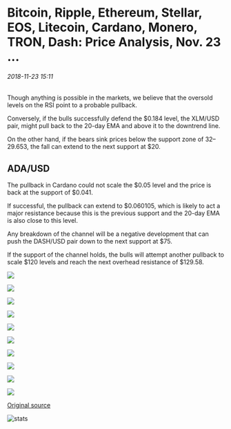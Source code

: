 # Bitcoin, Ripple, Ethereum, Stellar, EOS, Litecoin, Cardano, Monero, TRON, Dash: Price Analysis, Nov. 23 ...

###### 2018-11-23 15:11

Though anything is possible in the markets, we believe that the oversold levels on the RSI point to a probable pullback.

Conversely, if the bulls successfully defend the $0.184 level, the XLM/USD pair, might pull back to the 20-day EMA and above it to the downtrend line.

On the other hand, if the bears sink prices below the support zone of $32–$29.653, the fall can extend to the next support at $20.

## ADA/USD

The pullback in Cardano could not scale the $0.05 level and the price is back at the support of $0.041.

If successful, the pullback can extend to $0.060105, which is likely to act a major resistance because this is the previous support and the 20-day EMA is also close to this level.

Any breakdown of the channel will be a negative development that can push the DASH/USD pair down to the next support at $75.

If the support of the channel holds, the bulls will attempt another pullback to scale $120 levels and reach the next overhead resistance of $129.58.

![](https://s3.cointelegraph.com/storage/uploads/view/e514363c91b560797216fa624b115c9c.png)

![](https://s3.cointelegraph.com/storage/uploads/view/8bbbaf7f392424d9c0fb2deb0f5ee33b.png)

![](https://s3.cointelegraph.com/storage/uploads/view/48db7910735412a42e7a52e880572ff4.png)

![](https://s3.cointelegraph.com/storage/uploads/view/0912e65140158285b3cd419e48e6c5ee.png)

![](https://s3.cointelegraph.com/storage/uploads/view/050bb0512fa0aea87b1499a5b151f19e.png)

![](https://s3.cointelegraph.com/storage/uploads/view/1f84637bb0d3886fbbe25a1dc2d8c2b7.png)

![](https://s3.cointelegraph.com/storage/uploads/view/04699661318350eb0959a91e054da2ab.png)

![](https://s3.cointelegraph.com/storage/uploads/view/0de11c32431b2fb0a686d0cc4ff26e97.png)

![](https://s3.cointelegraph.com/storage/uploads/view/0ef0e7e10376c8dc322554b2f20ee99b.png)

![](https://s3.cointelegraph.com/storage/uploads/view/c403477322da7db00ccbe729ebf70b52.png)

[Original source](https://cointelegraph.com/news/bitcoin-ripple-ethereum-stellar-eos-litecoin-cardano-monero-tron-dash-price-analysis-nov-23)

![stats](https://c.statcounter.com/11760860/0/a89fa40b/1/ "stats")